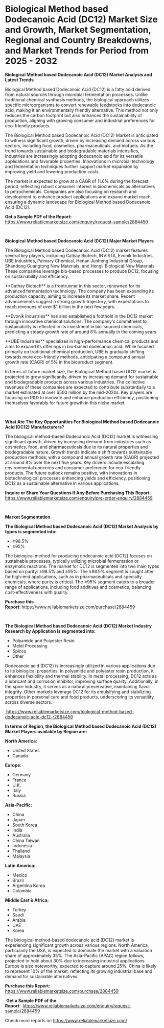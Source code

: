 <p><h1>Biological Method based Dodecanoic Acid (DC12) Market Size and Growth, Market Segmentation, Regional and Country Breakdowns, and Market Trends for Period from 2025 -  2032</h1></p><p><strong>Biological Method based Dodecanoic Acid (DC12) Market Analysis and Latest Trends</strong></p>
<p><p>Biological Method based Dodecanoic Acid (DC12) is a fatty acid derived from natural sources through microbial fermentation processes. Unlike traditional chemical synthesis methods, the biological approach utilizes specific microorganisms to convert renewable feedstocks into dodecanoic acid, making it an environmentally friendly alternative. This method not only reduces the carbon footprint but also enhances the sustainability of production, aligning with growing consumer and industrial preferences for eco-friendly products.</p><p>The Biological Method based Dodecanoic Acid (DC12) Market is anticipated to witness significant growth, driven by increasing demand across various sectors, including food, cosmetics, pharmaceuticals, and biofuels. As the trend towards sustainable and biodegradable materials intensifies, industries are increasingly adopting dodecanoic acid for its versatile applications and favorable properties. Innovations in microbial technology and fermentation techniques further support market expansion by improving yield and lowering production costs.</p><p>The market is expected to grow at a CAGR of 11.6% during the forecast period, reflecting robust consumer interest in biochemicals as alternatives to petrochemicals. Companies are also focusing on research and development to enhance product applications and expand market reach, ensuring a dynamic landscape for Biological Method based Dodecanoic Acid (DC12).</p></p>
<p><strong>Get a Sample PDF of the Report:&nbsp;</strong> <a href="https://www.reliablemarketsize.com/enquiry/request-sample/2884459?utm_campaign=2445&utm_medium=2&utm_source=Github&utm_content=ia&utm_term=13032025&utm_id=biological-method-based-dodecanoic-acid-dc12">https://www.reliablemarketsize.com/enquiry/request-sample/2884459</a></p>
<p>&nbsp;</p>
<p><strong>Biological Method based Dodecanoic Acid (DC12) Major Market Players</strong></p>
<p><p>The Biological Method based Dodecanoic Acid (DC12) market features several key players, including Cathay Biotech, INVISTA, Evonik Industries, UBE Industries, Palmary Chemical, Henan Junheng Industrial Group, Shandong Guangtong New Materials, and Hengli Biological New Materials. These companies leverage bio-based processes to produce DC12, focusing on sustainability and efficiency.</p><p>**Cathay Biotech** is a frontrunner in this sector, renowned for its advanced fermentation technology. The company has been expanding its production capacity, aiming to increase its market share. Recent advancements suggest a strong growth trajectory, with expectations to reach revenues of over $1 billion in the next few years.</p><p>**Evonik Industries** has also established a foothold in the DC12 market through innovative chemical solutions. The company's commitment to sustainability is reflected in its investment in bio-sourced chemicals, predicting a steady growth rate of around 6% annually in the coming years.</p><p>**UBE Industries** specializes in high-performance chemical products and aims to expand its offerings in bio-based dodecanoic acid. While focused primarily on traditional chemical production, UBE is gradually shifting towards more eco-friendly methods, anticipating a compound annual growth rate (CAGR) of 5% in the bioproduct segment.</p><p>In terms of future market size, the Biological Method based DC12 market is projected to grow significantly, driven by increasing demand for sustainable and biodegradable products across various industries. The collective revenues of these companies are expected to contribute substantially to a market estimated at over $500 million by the mid-2020s. Key players are focusing on R&D to innovate and enhance production efficiency, positioning themselves favorably for future growth in this niche market.</p></p>
<p>&nbsp;</p>
<p><strong>What Are The Key Opportunities For Biological Method based Dodecanoic Acid (DC12) Manufacturers?</strong></p>
<p><p>The biological method-based Dodecanoic Acid (DC12) market is witnessing significant growth, driven by increasing demand from industries such as cosmetics, food, and pharmaceuticals due to its natural properties and biodegradable nature. Growth trends indicate a shift towards sustainable production methods, with a compound annual growth rate (CAGR) projected at around 8% over the next five years. Key drivers include escalating environmental concerns and consumer preference for eco-friendly products. The future outlook remains positive, with innovations in biotechnological processes enhancing yields and efficiency, positioning DC12 as a sustainable alternative in various applications.</p></p>
<p><strong>Inquire or Share Your Questions If Any Before Purchasing This Report:</strong> <a href="https://www.reliablemarketsize.com/enquiry/pre-order-enquiry/2884459?utm_campaign=2445&utm_medium=2&utm_source=Github&utm_content=ia&utm_term=13032025&utm_id=biological-method-based-dodecanoic-acid-dc12">https://www.reliablemarketsize.com/enquiry/pre-order-enquiry/2884459</a></p>
<p>&nbsp;</p>
<p><strong>Market Segmentation</strong></p>
<p><strong>The Biological Method based Dodecanoic Acid (DC12) Market Analysis by types is segmented into:</strong></p>
<p><ul><li>≥98.5%</li><li>≥95%</li></ul></p>
<p><p>The biological method for producing dodecanoic acid (DC12) focuses on sustainable processes, typically utilizing microbial fermentation or enzymatic reactions. The market for DC12 is segmented into two main types based on purity: ≥98.5% and ≥95%. The ≥98.5% segment is sought after for high-end applications, such as in pharmaceuticals and specialty chemicals, where purity is critical. The ≥95% segment caters to a broader range of applications, including food additives and cosmetics, balancing cost-effectiveness with quality.</p></p>
<p><strong>Purchase this Report:&nbsp;</strong><a href="https://www.reliablemarketsize.com/purchase/2884459?utm_campaign=2445&utm_medium=2&utm_source=Github&utm_content=ia&utm_term=13032025&utm_id=biological-method-based-dodecanoic-acid-dc12">https://www.reliablemarketsize.com/purchase/2884459</a></p>
<p>&nbsp;</p>
<p><strong>The Biological Method based Dodecanoic Acid (DC12) Market Industry Research by Application is segmented into:</strong></p>
<p><ul><li>Polyamide and Polyester Resin</li><li>Metal Processing</li><li>Spices</li><li>Other</li></ul></p>
<p><p>Dodecanoic acid (DC12) is increasingly utilized in various applications due to its biological properties. In polyamide and polyester resin production, it enhances flexibility and thermal stability. In metal processing, DC12 acts as a lubricant and corrosion inhibitor, improving surface quality. Additionally, in the spice industry, it serves as a natural preservative, maintaining flavor integrity. Other markets leverage DC12 for its emulsifying and stabilizing properties in personal care and food products, underscoring its versatility across diverse sectors.</p></p>
<p><a href="https://www.reliablemarketsize.com/biological-method-based-dodecanoic-acid-dc12-r2884459?utm_campaign=2445&utm_medium=2&utm_source=Github&utm_content=ia&utm_term=13032025&utm_id=biological-method-based-dodecanoic-acid-dc12">&nbsp;https://www.reliablemarketsize.com/biological-method-based-dodecanoic-acid-dc12-r2884459</a></p>
<p><strong>In terms of Region, the Biological Method based Dodecanoic Acid (DC12) Market Players available by Region are:</strong></p>
<p>
    <p> <strong> North America: </strong>
        <ul>
            <li>United States</li>
            <li>Canada</li>
        </ul>
        </p> 
    <p> <strong> Europe: </strong>
        <ul>
            <li>Germany</li>
            <li>France</li>
            <li>U.K.</li>
            <li>Italy</li>
            <li>Russia</li>
        </ul>
        </p> 
    <p> <strong> Asia-Pacific: </strong>
        <ul>
            <li>China</li>
            <li>Japan</li>
            <li>South Korea</li>
            <li>India</li>
            <li>Australia</li>
            <li>China Taiwan</li>
            <li>Indonesia</li>
            <li>Thailand</li>
            <li>Malaysia</li>
        </ul>
        </p> 
    <p> <strong> Latin America: </strong>
        <ul>
            <li>Mexico</li>
            <li>Brazil</li>
            <li>Argentina Korea</li>
            <li>Colombia</li>
        </ul>
        </p> 
    <p> <strong> Middle East & Africa: </strong>
        <ul>
            <li>Turkey</li>
            <li>Saudi</li>
            <li>Arabia</li>
            <li>UAE</li>
            <li>Korea</li>
        </ul>
    </p>
    </p>
<p><p>The biological method-based dodecanoic acid (DC12) market is experiencing significant growth across various regions. North America, particularly the USA, is expected to dominate the market with a valuation share of approximately 35%. The Asia-Pacific (APAC) region follows, projected to hold about 30% due to increasing industrial applications. Europe is also noteworthy, expected to capture around 25%. China is likely to represent 10% of the market, reflecting its growing industrial base and demand for sustainable alternatives.</p></p>
<p><strong>Purchase this Report: </strong><a href="https://www.reliablemarketsize.com/purchase/2884459?utm_campaign=2445&utm_medium=2&utm_source=Github&utm_content=ia&utm_term=13032025&utm_id=biological-method-based-dodecanoic-acid-dc12">https://www.reliablemarketsize.com/purchase/2884459</a></p>
<p>&nbsp;<strong>Get a Sample PDF of the Report:&nbsp;&nbsp;</strong><a href="https://www.reliablemarketsize.com/enquiry/request-sample/2884459?utm_campaign=2445&utm_medium=2&utm_source=Github&utm_content=ia&utm_term=13032025&utm_id=biological-method-based-dodecanoic-acid-dc12">https://www.reliablemarketsize.com/enquiry/request-sample/2884459</a></p>
<p><strong></strong></p>
<p>Check more reports on <a href="https://www.reliablemarketsize.com/?utm_campaign=2445&utm_medium=2&utm_source=Github&utm_content=ia&utm_term=13032025&utm_id=biological-method-based-dodecanoic-acid-dc12">https://www.reliablemarketsize.com/</a></p>
